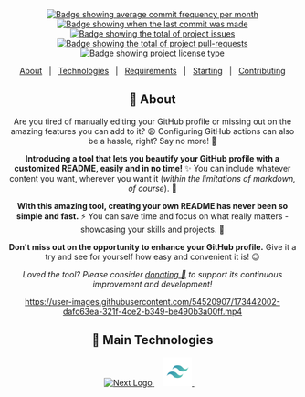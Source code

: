 <div align="center" id="top">
  <?" alt="Badge showing the total of project stars"/>
  </a>

  <a href="https://github.com/maurodesouza/profile-readme-generator/commits/main" target="_blank">
    <img src="https://img.shields.io/github/commit-activity/m/maurodesouza/profile-readme-generator?" alt="Badge showing average commit frequency per month"/>
  </a>

  <a href="https://github.com/maurodesouza/profile-readme-generator/commits/main" target="_blank">
    <img src="https://img.shields.io/github/last-commit/maurodesouza/profile-readme-generator?" alt="Badge showing when the last commit was made"/>
  </a>

  <a href="https://github.com/maurodesouza/profile-readme-generator/issues" target="_blank">
    <img src="https://img.shields.io/github/issues/maurodesouza/profile-readme-generator?" alt="Badge showing the total of project issues"/>
  </a>

  <a href="https://github.com/maurodesouza/profile-readme-generator/pulls" target="_blank">
    <img src="https://img.shields.io/github/issues-pr/maurodesouza/profile-readme-generator?" alt="Badge showing the total of project pull-requests"/>
  </a>

  <a href="https://github.com/maurodesouza/profile-readme-generator/blob/master/LICENSE.md" target="_blank">
    <img alt="Badge showing project license type" src="https://img.shields.io/github/license/maurodesouza/profile-readme-generator?color=f85149">
  </a>
</p>


<p align="center">
  <a href="#dart-about">About</a> &#xa0; | &#xa0;
  <a href="#rocket-main-technologies">Technologies</a> &#xa0; | &#xa0;
  <a href="#white_check_mark-requirements">Requirements</a> &#xa0; | &#xa0;
  <a href="#checkered_flag-starting">Starting</a> &#xa0; | &#xa0;
  <a href="https://github.com/maurodesouza/profile-readme-generator/blob/main/.github/CONTRIBUTING.md">Contributing</a>
</p>

## :dart: About ##

Are you tired of manually editing your GitHub profile or missing out on the amazing features you can add to it? 😩 Configuring GitHub actions can also be a hassle, right? Say no more! 💪

**Introducing a tool that lets you beautify your GitHub profile with a customized README, easily and in no time!** ✨ You can include whatever content you want, wherever you want it (*within the limitations of markdown, of course*). 📝

**With this amazing tool, creating your own README has never been so simple and fast.** ⚡ You can save time and focus on what really matters - showcasing your skills and projects. 🚀

**Don't miss out on the opportunity to enhance your GitHub profile.** Give it a try and see for yourself how easy and convenient it is! 😉


<p align="center">
<i>Loved the tool? Please consider <a href="https://www.paypal.com/donate/?hosted_button_id=FR3A2DGVYKGJS">donating 💸</a> to support its continuous<br/> improvement and development!</i>
</p>

https://user-images.githubusercontent.com/54520907/173442002-dafc63ea-321f-4ce2-b349-be490b3a00ff.mp4

## :rocket: Main Technologies ##

<a href="https://nextjs.org">
  <img width="50" title="NextJs" alt="Next Logo" src="https://raw.githubusercontent.com/maurodesouza/maurodesouza/master/assets/next-logo.svg">
</a> &#xa0; &#xa0;



<a href="https://tailwindcss.com">
  <img width="50" title="Styled Components" alt="Styled Components Logo" src="https://raw.githubusercontent.com/github/explore/80688e429a7d4ef2fca1e82350fe8e3517d3494d/topics/tailwind/tailwind.png">
</a> &#xa0; &#xa0;

